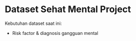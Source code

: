 # Dataset Sehat Mental Project

Kebutuhan dataset saat ini:
* Risk factor & diagnosis gangguan mental
